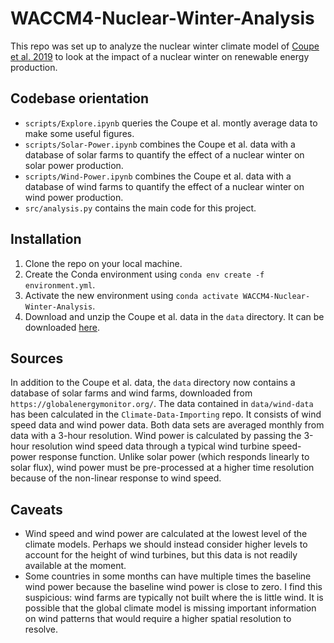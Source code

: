 # WACCM4-Nuclear-Winter-Analysis
This repo was set up to analyze the nuclear winter climate model of [Coupe et al. 2019](https://agupubs.onlinelibrary.wiley.com/doi/full/10.1029/2019JD030509) to look at the impact of a nuclear winter on renewable energy production.

## Codebase orientation
* `scripts/Explore.ipynb` queries the Coupe et al. montly average data to make some useful figures. 
* `scripts/Solar-Power.ipynb` combines the Coupe et al. data with a database of solar farms to quantify the effect of a nuclear winter on solar power production.
* `scripts/Wind-Power.ipynb` combines the Coupe et al. data with a database of wind farms to quantify the effect of a nuclear winter on wind power production.
* `src/analysis.py` contains the main code for this project.

## Installation
1. Clone the repo on your local machine.
2. Create the Conda environment using `conda env create -f environment.yml`.
3. Activate the new environment using `conda activate WACCM4-Nuclear-Winter-Analysis`.
4. Download and unzip the Coupe et al. data in the `data` directory. It can be downloaded [here](https://figshare.com/articles/dataset/WACCM4_150_Tg_US-Russia/7742735/2).

## Sources
In addition to the Coupe et al. data, the `data` directory now contains a database of solar farms and wind farms, downloaded from `https://globalenergymonitor.org/`. The data contained in `data/wind-data` has been calculated in the `Climate-Data-Importing` repo. It consists of wind speed data and wind power data. Both data sets are averaged monthly from data with a 3-hour resolution. Wind power is calculated by passing the 3-hour resolution wind speed data through a typical wind turbine speed-power response function. Unlike solar power (which responds linearly to solar flux), wind power must be pre-processed at a higher time resolution because of the non-linear response to wind speed.

## Caveats
* Wind speed and wind power are calculated at the lowest level of the climate models. Perhaps we should instead consider higher levels to account for the height of wind turbines, but this data is not readily available at the moment.
* Some countries in some months can have multiple times the baseline wind power because the baseline wind power is close to zero. I find this suspicious: wind farms are typically not built where the is little wind. It is possible that the global climate model is missing important information on wind patterns that would require a higher spatial resolution to resolve.